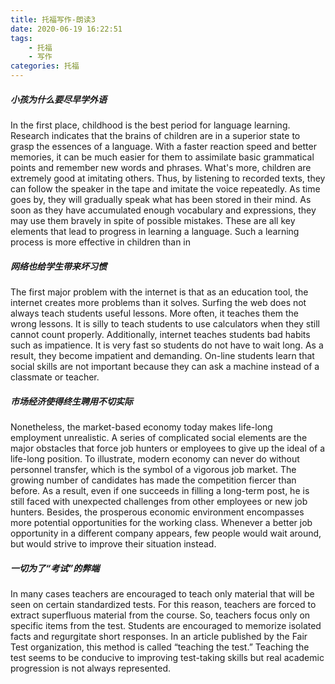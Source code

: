 ```yaml
---
title: 托福写作-朗读3
date: 2020-06-19 16:22:51
tags:
    - 托福
    - 写作
categories: 托福
---
```


##### 小孩为什么要尽早学外语

In the first place, childhood is the best period for language learning. Research indicates that the brains of children are in a superior state to grasp the essences of a language. With a faster reaction speed and better memories, it can be much easier for them to assimilate basic grammatical points and remember new words and phrases. What's more, children are extremely good at imitating others. Thus, by listening to recorded texts, they can follow the speaker in the tape and imitate the voice repeatedly. As time goes by, they will gradually speak what has been stored in their mind. As soon as they have accumulated enough vocabulary and expressions, they may use them bravely in spite of possible mistakes. These are all key elements that lead to progress in learning a language. Such a learning process is more effective in children than in

##### 网络也给学生带来坏习惯

The first major problem with the internet is that as an education tool, the internet creates more problems than it solves. Surfing the web does not always teach students useful lessons. More often, it teaches them the wrong lessons. It is silly to teach students to use calculators when they still cannot count properly. Additionally, internet teaches students bad habits such as impatience. It is very fast so students do not have to wait long. As a result, they become impatient and demanding. On-line students learn that social skills are not important because they can ask a machine instead of a classmate or teacher.

##### 市场经济使得终生聘用不切实际

Nonetheless, the market-based economy today makes life-long employment unrealistic. A series of complicated social elements are the major obstacles that force job hunters or employees to give up the ideal of a life-long position. To illustrate, modern economy can never do without personnel transfer, which is the symbol of a vigorous job market. The growing number of candidates has made the competition fiercer than before. As a result, even if one succeeds in filling a long-term post, he is still faced with unexpected challenges from other employees or new job hunters. Besides, the prosperous economic environment encompasses more potential opportunities for the working class. Whenever a better job opportunity in a different company appears, few people would wait around, but would strive to improve their situation instead.

##### 一切为了“考试”的弊端

In many cases teachers are encouraged to teach only material that will be seen on certain standardized tests. For this reason, teachers are forced to extract superfluous material from the course. So, teachers focus only on specific items from the test. Students are encouraged to memorize isolated facts and regurgitate short responses. In an article published by the Fair Test organization, this method is called “teaching the test.” Teaching the test seems to be conducive to improving test-taking skills but real academic progression is not always represented.
